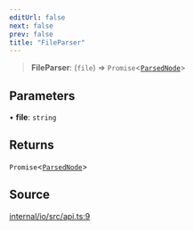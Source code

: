 ```yaml
---
editUrl: false
next: false
prev: false
title: "FileParser"
---
```


> **FileParser**: (`file`) => `Promise`\<[`ParsedNode`](ParsedNode.md)\>

## Parameters

• **file**: `string`

## Returns

`Promise`\<[`ParsedNode`](ParsedNode.md)\>

## Source

[internal/io/src/api.ts:9](https://github.com/nodenogg-in/alpha-p2p/blob/e46703f/internal/io/src/api.ts#L9)

